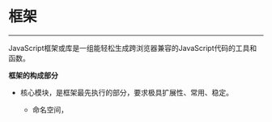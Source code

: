 # 框架 #


----------

JavaScript框架或库是一组能轻松生成跨浏览器兼容的JavaScript代码的工具和函数。

**框架的构成部分**

- 核心模块，是框架最先执行的部分，要求极具扩展性、常用、稳定。

	- 命名空间，